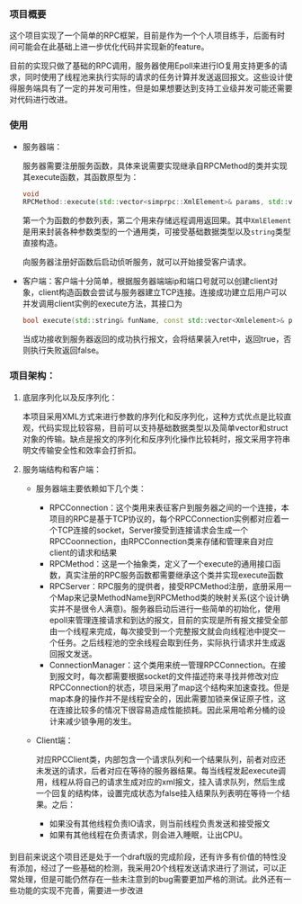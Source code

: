 ### 项目概要

这个项目实现了一个简单的RPC框架，目前是作为一个个人项目练手，后面有时间可能会在此基础上进一步优化代码并实现新的feature。

目前的实现只做了基础的RPC调用，服务器使用Epoll来进行IO复用支持更多的请求，同时使用了线程池来执行实际的请求的任务计算并发送返回报文。这些设计使得服务端具有了一定的并发可用性，但是如果想要达到支持工业级并发可能还需要对代码进行改进。

### 使用

+ 服务器端：

  服务器需要注册服务函数，具体来说需要实现继承自RPCMethod的类并实现其execute函数，其函数原型为：

  ```c++
  void
  RPCMethod::execute(std::vector<simprpc::XmlElement>& params, std::vector<simprpc::XmlElement>& ret>) = 0;
  ```

  第一个为函数的参数列表，第二个用来存储远程调用返回果。其中`XmlElement`是用来封装各种参数类型的一个通用类，可接受基础数据类型以及`string`类型直接构造。

  向服务器注册好函数后启动侦听服务，就可以开始接受客户请求。

+ 客户端：客户端十分简单，根据服务器端端ip和端口号就可以创建client对象，client构造函数会尝试与服务器建立TCP连接。连接成功建立后用户可以并发调用client实例的execute方法，其接口为

  ```c++
  bool execute(std::string& funName, const std::vector<Xmlelement>& params, std::vector<XmlElement>& ret);
  ```

  当成功接收到服务器返回的成功执行报文，会将结果装入ret中，返回true，否则执行失败返回false。

### 项目架构：

1. 底层序列化以及反序列化：

   本项目采用XML方式来进行参数的序列化和反序列化，这种方式优点是比较直观，代码实现比较容易，目前可以支持基础数据类型以及简单vector和struct对象的传输。缺点是报文的序列化和反序列化操作比较耗时，报文采用字符串明文传输安全性和效率会打折扣。

2. 服务端结构和客户端：

   + 服务器端主要依赖如下几个类：

     + RPCConnection：这个类用来表征客户到服务器之间的一个连接，本项目的RPC是基于TCP协议的，每个RPCConnection实例都对应着一个TCP连接的socket，Server接受到连接请求会生成一个RPCCoonnection，由RPCConnection类来存储和管理来自对应client的请求和结果
     + RPCMethod：这是一个抽象类，定义了一个execute的通用接口函数，真实注册的RPC服务函数都需要继承这个类并实现execute函数
     + RPCServer：RPC服务的提供者，接受RPCMethod注册，底册采用一个Map来记录MethodName到RPCMethod类的映射关系(这个设计确实并不是很令人满意)。服务器启动后进行一些简单的初始化，使用epoll来管理连接请求和到达的报文，目前的实现是所有报文接受全部由一个线程来完成，每次接受到一个完整报文就会向线程池中提交一个任务。之后线程池的空余线程会取到任务，实际执行请求并生成返回报文发送。
     + ConnectionManager：这个类用来统一管理RPCConnection。在接到报文时，每次都需要根据socket的文件描述符来寻找并修改对应RPCConnection的状态，项目采用了map这个结构来加速查找。但是map本身的操作并不是线程安全的，因此需要加锁来保证原子性，这在连接比较多的情况下很容易造成性能损耗。因此采用哈希分桶的设计来减少锁争用的发生。

   + Client端：

     对应RPCClient类，内部包含一个请求队列和一个结果队列，前者对应还未发送的请求，后者对应在等待的服务器结果。每当线程发起execute调用，线程从将自己的请求生成对应的xml报文，挂入请求队列，然后生成一个回复的结构体，设置完成状态为false挂入结果队列表明在等待一个结果。之后：

     + 如果没有其他线程负责IO请求，则当前线程负责发送和接受报文
     + 如果有其他线程在负责请求，则会进入睡眠，让出CPU。

#### 

到目前来说这个项目还是处于一个draft版的完成阶段，还有许多有价值的特性没有添加，经过了一些基础的检测，我采用20个线程发送请求进行了测试，可以正常处理，但是可能仍然存在一些未注意到的bug需要更加严格的测试。此外还有一些功能的实现不完善，需要进一步改进